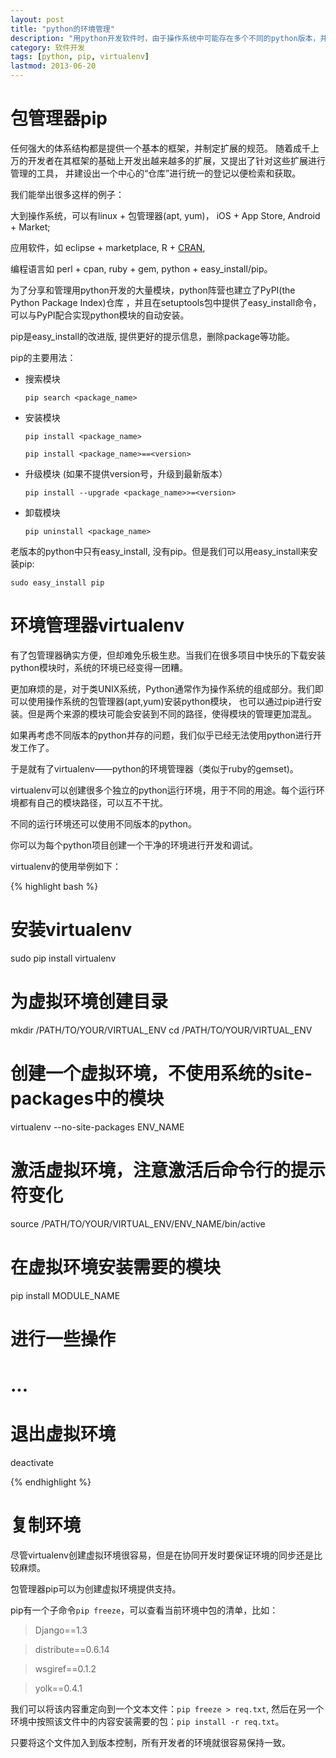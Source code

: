 ```yaml
---
layout: post
title: "python的环境管理"
description: "用python开发软件时，由于操作系统中可能存在多个不同的python版本，并且在不同版本、不同目录下安装了各种各样的python包，导致开发环境的不一致，也会带来发布软件时运行环境的问题。通过python的包管理器pip和环境管理器virtualenv，可以很容易解决这些问题。"
category: 软件开发
tags: [python, pip, virtualenv]
lastmod: 2013-06-20
---
```


# 包管理器pip

任何强大的体系结构都是提供一个基本的框架，并制定扩展的规范。
随着成千上万的开发者在其框架的基础上开发出越来越多的扩展，又提出了针对这些扩展进行管理的工具，
并建设出一个中心的“仓库”进行统一的登记以便检索和获取。


我们能举出很多这样的例子：

大到操作系统，可以有linux + 包管理器(apt, yum)， iOS + App Store, Android + Market;

应用软件，如 eclipse + marketplace, R + [CRAN](http://cran.r-project.org/mirrors.html), 

编程语言如 perl + cpan, ruby + gem, python + easy_install/pip。


为了分享和管理用python开发的大量模块，python阵营也建立了PyPI(the Python Package Index)仓库 ，并且在setuptools包中提供了easy_install命令，可以与PyPI配合实现python模块的自动安装。

pip是easy_install的改进版, 提供更好的提示信息，删除package等功能。

pip的主要用法：

- 搜索模块

  `pip search <package_name>`

- 安装模块

  `pip install <package_name>`

  `pip install <package_name>==<version>`

- 升级模块 (如果不提供version号，升级到最新版本）

  `pip install --upgrade <package_name>>=<version>`

- 卸载模块
 
  `pip uninstall <package_name>`



老版本的python中只有easy_install, 没有pip。但是我们可以用easy_install来安装pip:

`sudo easy_install pip`



# 环境管理器virtualenv

有了包管理器确实方便，但却难免乐极生悲。当我们在很多项目中快乐的下载安装python模块时，系统的环境已经变得一团糟。

更加麻烦的是，对于类UNIX系统，Python通常作为操作系统的组成部分。我们即可以使用操作系统的包管理器(apt,yum)安装python模块，
也可以通过pip进行安装。但是两个来源的模块可能会安装到不同的路径，使得模块的管理更加混乱。

如果再考虑不同版本的python并存的问题，我们似乎已经无法使用python进行开发工作了。

于是就有了virtualenv——python的环境管理器（类似于ruby的gemset)。

virtualenv可以创建很多个独立的python运行环境，用于不同的用途。每个运行环境都有自己的模块路径，可以互不干扰。

不同的运行环境还可以使用不同版本的python。

你可以为每个python项目创建一个干净的环境进行开发和调试。

virtualenv的使用举例如下：

{% highlight bash %}

 # 安装virtualenv
 sudo pip install virtualenv
 
 # 为虚拟环境创建目录
 mkdir /PATH/TO/YOUR/VIRTUAL_ENV
 cd /PATH/TO/YOUR/VIRTUAL_ENV
 
 # 创建一个虚拟环境，不使用系统的site-packages中的模块
 virtualenv --no-site-packages ENV_NAME
 
 # 激活虚拟环境，注意激活后命令行的提示符变化
 source /PATH/TO/YOUR/VIRTUAL_ENV/ENV_NAME/bin/active
 
 # 在虚拟环境安装需要的模块
 pip install MODULE_NAME
 
 # 进行一些操作
 # ...
 
 # 退出虚拟环境
 deactivate

{% endhighlight %}




# 复制环境

尽管virtualenv创建虚拟环境很容易，但是在协同开发时要保证环境的同步还是比较麻烦。

包管理器pip可以为创建虚拟环境提供支持。

pip有一个子命令`pip freeze`，可以查看当前环境中包的清单，比如：


> Django==1.3

> distribute==0.6.14

> wsgiref==0.1.2

> yolk==0.4.1

我们可以将该内容重定向到一个文本文件：`pip freeze > req.txt`, 
然后在另一个环境中按照该文件中的内容安装需要的包：`pip install -r req.txt`。

只要将这个文件加入到版本控制，所有开发者的环境就很容易保持一致。